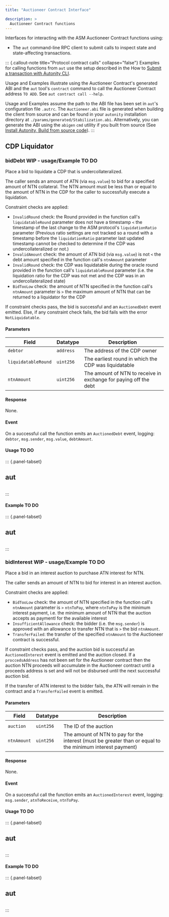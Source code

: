 ```yaml
---
title: "Auctioneer Contract Interface"

description: >
  Auctioneer Contract functions
---
```


Interfaces for interacting with the ASM Auctioneer Contract functions using:

- The `aut` command-line RPC client to submit calls to inspect state and state-affecting transactions.

::: {.callout-note title="Protocol contract calls" collapse="false"}
Examples for calling functions from `aut` use the setup described in the How to [Submit a transaction with Autonity CLI](/account-holders/submit-trans-aut/).

Usage and Examples illustrate using the Auctioneer Contract's generated ABI and the `aut` tool's `contract` command to call the Auctioneer Contract address `TO ADD`. See `aut contract call --help`.

Usage and Examples assume the path to the ABI file has been set in `aut`'s configuration file `.autrc`. The `Auctioneer.abi` file is generated when building the client from source and can be found in your `autonity` installation directory at `./params/generated/Stabilization.abi`. Alternatively, you can generate the ABI using the `abigen` `cmd` utility if you built from source (See [Install Autonity, Build from source code](/node-operators/install-aut/#install-source)).
:::

## CDP Liquidator

### bidDebt WIP - usage/Example TO DO

Place a bid to liquidate a CDP that is undercollateralized.

The caller sends an amount of ATN (via `msg.value`) to bid for a specified amount of NTN collateral. The NTN amount must be less than or equal to the amount of NTN in the CDP for the caller to successfully execute a liquidation.

Constraint checks are applied:

- `InvalidRound` check: the Round provided in the function call's `liquidatableRound` parameter does not have a timestamp `<` the timestamp of the last change to the ASM protocol's `liquidationRatio` parameter (Previous ratio settings are not tracked so a round with a timestamp before the `liquidationRatio` parameter last updated timestamp cannot be checked to determine if the CDP was undercollateralized or not.)
- `InvalidAmount` check: the amount of ATN bid (via `msg.value`) is not `<` the debt amount specified in the function call's `ntnAmount` parameter
- `InvalidRound` check: the CDP was liquidatable during the oracle round provided in the function call's `liquidatableRound` parameter (i.e. the liquidation ratio for the CDP was not met and the CDP was in an undercollateralized state)
- `BidTooLow` check: the amount of NTN specified in the function call's `ntnAmount` parameter is `>` the maximum amount of NTN that can be returned to a liquidator for the CDP

If constraint checks pass, the bid is successful and an `AuctionedDebt` event emitted. Else, if any constraint check fails, the bid fails with the error `NotLiquidatable`.

#### Parameters

| Field | Datatype | Description |
| --| --| --|
| `debtor ` | `address` | The address of the CDP owner |
| `liquidatableRound` | `uint256` | The earliest round in which the CDP was liquidatable |
| `ntnAmount` | `uint256` | The amount of NTN to receive in exchange for paying off the debt |
    
#### Response

None.

#### Event

On a successful call the function emits an `AuctionedDebt` event, logging: `debtor`, `msg.sender`, `msg.value`, `debtAmount`.

#### Usage TO DO

::: {.panel-tabset}
## aut
``` {.aut}

```
:::

#### Example TO DO

::: {.panel-tabset}
## aut
``` {.aut}

```
:::


### bidInterest WIP - usage/Example TO DO

Place a bid in an interest auction to purchase ATN interest for NTN.

The caller sends an amount of NTN to bid for interest in an interest auction.

Constraint checks are applied:

- `BidTooLow` check: the amount of NTN specified in the function call's `ntnAmount` parameter is `>` `ntnToPay`, where `ntnToPay` is the minimum interest payment, i.e. the minimum amount of NTN that the auction accepts as paymentl for the available interest
- `InsufficientAllowance` check: the bidder (i.e. the `msg.sender`) is approved with an allowance to transfer NTN that is `>` the bid `ntnAmount`.
- `TransferFailed`: the transfer of the specified `ntnAmount` to the Auctioneer contract is successful.


If constraint checks pass, and the auction bid is successful an `AuctionedInterest` event is emitted and the auction closed.
If a `proccedsAddress` has not been set for the Auctioneer contract then the auction NTN proceeds will accumulate in the Auctioneer contract until a proceeds address is set and will not be disbursed until the next successful auction bid.

If the transfer of ATN interest to the bidder fails, the ATN will remain in the contract and a `TransferFailed` event is emitted.    

#### Parameters

| Field | Datatype | Description |
| --| --| --|
| | | |
| `auction` | `uint256` | The ID of the auction |
| `ntnAmount` | `uint256` | The amount of NTN to pay for the interest (must be greater than or equal to the minimum interest payment) |
    
#### Response

None.

#### Event

On a successful call the function emits an `AuctionedInterest` event, logging: `msg.sender`, `atnToReceive`, `ntnToPay`.

#### Usage TO DO

::: {.panel-tabset}
## aut
``` {.aut}

```
:::

#### Example TO DO

::: {.panel-tabset}
## aut
``` {.aut}

```
:::

